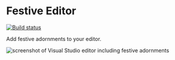 # Festive Editor

[![Build status](https://ci.appveyor.com/api/projects/status/6pyiq51qil3dgc5q?svg=true)](https://ci.appveyor.com/project/mrlacey/festiveeditor)

Add festive adornments to your editor.

![screenshot of Visual Studio editor including festive adornments](https://user-images.githubusercontent.com/189547/99465713-e0b51700-2932-11eb-9b7d-b969b0eda36f.png)

